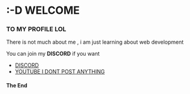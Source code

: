 # :-D WELCOME 
### TO MY PROFILE LOL 
There is not much about me , i am just learning about web development


You can join my **DISCORD** if you want 
* [DISCORD](https://discord.gg/YXvj2qb3uU)
* [YOUTUBE I DONT POST ANYTHING](https://m.youtube.com/channel/UCh-v9a6FOrDxxVetqzP-vTQ)

#### The End


<!---
STEVEopp/STEVEopp is a ✨ special ✨ repository because its `README.md` (this file) appears on your GitHub profile.
You can click the Preview link to take a look at your changes.
--->
